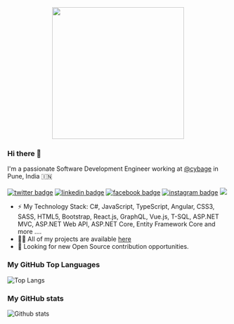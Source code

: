 <img src="https://media.giphy.com/media/p4NLw3I4U0idi/giphy.gif" width="300" style="display: block; margin: auto;">

### Hi there 👋
I'm a passionate Software Development Engineer working at [@cybage](https://www.cybage.com/) in Pune, India 🇮🇳 <br/> <br/>
[![twitter badge](https://img.shields.io/badge/twitter-@sorabhdtomar-%231FA1F1?style=flat&logo=twitter&logoColor=white)](https://twitter.com/sorabhdtomar)
[![linkedin badge](https://img.shields.io/badge/linkedin-sorabhtomar-%230177B5?style=flat&logo=linkedin)](https://www.linkedin.com/in/sorabhtomar)
[![facebook badge](https://img.shields.io/badge/facebook-sorabhdtomar-%23FF0000?style=flat&logo=facebook)](https://www.facebook.com/mo.aboelkassem)
[![instagram badge](https://img.shields.io/badge/instagram-@sorabhdtomar-%23E4415F?style=flat&logo=instagram&logoColor=white)](https://www.instagram.com/sorabhdtomar)
![](https://komarev.com/ghpvc/?username=sorabhtomar&color=brightgreen&style=flat)

- ⚡️ My Technology Stack: C#, JavaScript, TypeScript, Angular, CSS3, SASS, HTML5, Bootstrap, React.js, GraphQL, Vue.js, T-SQL, ASP.NET MVC, ASP.NET Web API, ASP.NET Core, Entity Framework Core and more ....
- 👨‍💻 All of my projects are available  [here](https://github.com/sorabhtomar?tab=repositories)
- 👯 Looking for new Open Source contribution opportunities.

### My GitHub Top Languages 
![Top Langs](https://github-readme-stats.vercel.app/api/top-langs/?username=sorabhtomar&hide=css,html)
### My GitHub stats
![Github stats](https://github-readme-stats.vercel.app/api?username=sorabhtomar&show_icons=true)

<!--
**sorabhtomar/sorabhtomar** is a ✨ _special_ ✨ repository because its `README.md` (this file) appears on your GitHub profile.

Here are some ideas to get you started:

- 🔭 I’m currently working on ...
- 🌱 I’m currently learning ...
- 👯 I’m looking to collaborate on ...
- 🤔 I’m looking for help with ...
- 💬 Ask me about ...
- 📫 How to reach me: ...
- 😄 Pronouns: ...
- ⚡ Fun fact: ...
-->
